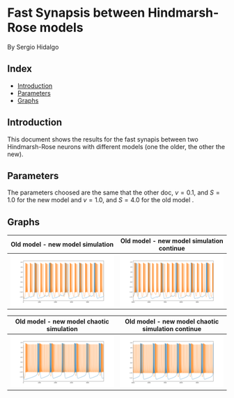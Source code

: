 # Fast Synapsis between Hindmarsh-Rose models

By Sergio Hidalgo

## Index
  - [Introduction](#introduction)
  - [Parameters](#parameters)
  - [Graphs](#graphs)


## Introduction
This document shows the results for the fast synapis between two Hindmarsh-Rose neurons with different models (one the older, the other the new).

## Parameters
The parameters choosed are the same that the other doc, $v=0.1$, and $S=1.0$ for the new model and $v=1.0$, and $S=4.0$ for the old model .

## Graphs

Old model - new model simulation            |  Old model - new model simulation continue   
:-------------------------:|:-------------------------:
![Old model - new model simulation](images/synapsis_diff_models/HR_syn_regular_c.png "Old model - new model simulation") |  ![Old model - new model simulation continue](images/synapsis_diff_models/HR_syn_regular_continue_c.png "Old model - new model simulation continue ")




Old model - new model chaotic simulation        | Old model - new model chaotic simulation continue 
:-------------------------:|:-------------------------:
![Old model - new model chaotic simulation](images/synapsis_diff_models/HR_syn_chaotic_c.png "Old model - new model chaotic simulation") |![Old model - new model chaotic simulation continue](images/synapsis_diff_models/HR_syn_chaotic_continue_c.png "Old model - new model chaotic simulation continue")

